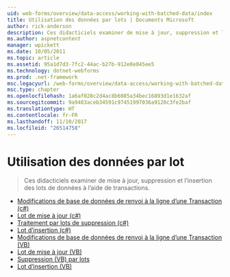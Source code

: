 ```yaml
---
uid: web-forms/overview/data-access/working-with-batched-data/index
title: Utilisation des données par lots | Documents Microsoft
author: rick-anderson
description: Ces didacticiels examiner de mise à jour, suppression et l’insertion des lots de données à l’aide de transactions.
ms.author: aspnetcontent
manager: wpickett
ms.date: 10/05/2011
ms.topic: article
ms.assetid: 95a1d7d3-7fc2-44ac-b27b-912e0e045ee5
ms.technology: dotnet-webforms
ms.prod: .net-framework
msc.legacyurl: /web-forms/overview/data-access/working-with-batched-data
msc.type: chapter
ms.openlocfilehash: 1a6af028c2d4ac8b6085a34bec16893d1e1632af
ms.sourcegitcommit: 9a9483aceb34591c97451997036a9120c3fe2baf
ms.translationtype: HT
ms.contentlocale: fr-FR
ms.lasthandoff: 11/10/2017
ms.locfileid: "26514758"
---
```

<a name="working-with-batched-data"></a>Utilisation des données par lot
====================
> Ces didacticiels examiner de mise à jour, suppression et l’insertion des lots de données à l’aide de transactions.


- [Modifications de base de données de renvoi à la ligne d’une Transaction (c#)](wrapping-database-modifications-within-a-transaction-cs.md)
- [Lot de mise à jour (c#)](batch-updating-cs.md)
- [Traitement par lots de suppression (c#)](batch-deleting-cs.md)
- [Lot d’insertion (c#)](batch-inserting-cs.md)
- [Modifications de base de données de renvoi à la ligne d’une Transaction (VB)](wrapping-database-modifications-within-a-transaction-vb.md)
- [Lot de mise à jour (VB)](batch-updating-vb.md)
- [Suppression (VB) par lots](batch-deleting-vb.md)
- [Lot d’insertion (VB)](batch-inserting-vb.md)
